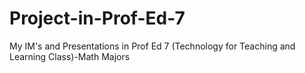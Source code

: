 # Project-in-Prof-Ed-7
My IM's and Presentations in Prof Ed 7 (Technology for Teaching and Learning Class)-Math Majors

